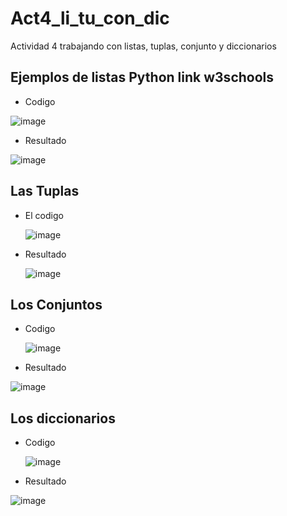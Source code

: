 # Act4_li_tu_con_dic
Actividad 4 trabajando con listas, tuplas, conjunto y diccionarios
## Ejemplos de listas Python link w3schools

- Codigo
 
![image](https://github.com/user-attachments/assets/f686b5d0-34b3-4126-9de2-b0e21df07ed5)

- Resultado

![image](https://github.com/user-attachments/assets/330bf6ff-f757-44d9-b36d-3f2be9d8d240)


## Las Tuplas

- El codigo

  ![image](https://github.com/user-attachments/assets/6e03cfec-e3b9-4d56-b1cc-ae509424c6da)

- Resultado
  
  ![image](https://github.com/user-attachments/assets/144b87f9-4570-4744-8dd1-de841d7e1133)

## Los Conjuntos
- Codigo

  ![image](https://github.com/user-attachments/assets/000917ab-eb10-44f4-a76a-55d0f7e55cdd)

- Resultado

![image](https://github.com/user-attachments/assets/4292e0dc-e06a-4d8f-9d54-001a20a744fb)


## Los diccionarios

- Codigo

  ![image](https://github.com/user-attachments/assets/12cfd20b-2c21-4b37-adaa-36d84da798f8)

- Resultado

![image](https://github.com/user-attachments/assets/b1a6ef44-5c5b-4219-b3a8-b38ad06bd359)




